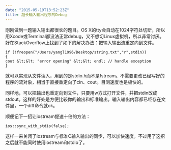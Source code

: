 ```yaml
---
date: "2015-05-19T13:52:23Z"
title: 超长输入输出程序的Debug
---
```


刚刚做到一题输入输出都很长的题目。OS X的tty会自动在1024字符处切断，所以用Xcode或Terminal都没法正常debug，又不想切Linux虚拟机，所以非常讨厌。好在StackOverflow上找到了如下的解决办法：把输入输出流重定向到文件。

```
if (!freopen("/Users/yangl1996/Desktop/string.txt","r",stdin))
{
cout &lt;&lt; "error opening" &lt;&lt; endl; // handle exception
}
```

就可以实现从文件读入，用到的是stdio.h而不是fstream。不需要更改已经写好的程序的流对象，相当于直接重定向了cin、cout。目测速度也是极快的。

同样地，可以把输出也重定向到文件，只要用w方式打开文件，并把stdin改成stdout。这样的好处是方便比较你的输出和标准输出。输入输出内容都已经存在文件里，一个diff命令就ok。

顺便记下一招让iostream提速十倍的方法：

```
ios::sync_with_stdio(false);
```

这样一来关闭了iostream与标准C输入输出的同步，可以加快速度。不过用了这招之后就不能同时使用iostream和stdio了。